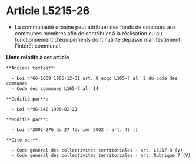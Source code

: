 # Article L5215-26

- La communauté urbaine peut attribuer des fonds de concours aux communes membres afin de contribuer à la réalisation ou au
fonctionnement d'équipements dont l'utilité dépasse manifestement l'intérêt communal.

**Liens relatifs à cet article**

	**Anciens textes**:

	  - Loi n°66-1069 1966-12-31 art. 8 ecqc L165-7 al. 2 du code des communes
	  - Code des communes L165-7 al. 14

	**Codifié par**:

	  - Loi n°96-142 1996-02-21

	**Modifié par**:

	  - Loi n°2002-276 du 27 février 2002 - art. 48 ()

	**Cité par**:

	  - Code général des collectivités territoriales - art. L5217-8 (V)
	  - Code général des collectivités territoriales - art. Rubrique 7 (V)
